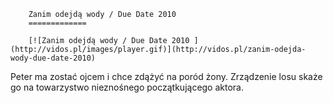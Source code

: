 
        Zanim odejdą wody / Due Date 2010 
        =============
        
        [![Zanim odejdą wody / Due Date 2010 ](http://vidos.pl/images/player.gif)](http://vidos.pl/zanim-odejda-wody-due-date-2010)
        
        
 Peter ma zostać ojcem i chce zdążyć na poród żony. Zrządzenie losu skaże go na towarzystwo nieznośnego początkującego aktora.
    